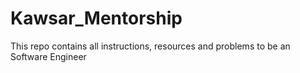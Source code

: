 # Kawsar_Mentorship
This repo  contains all instructions, resources and problems to be an Software Engineer
